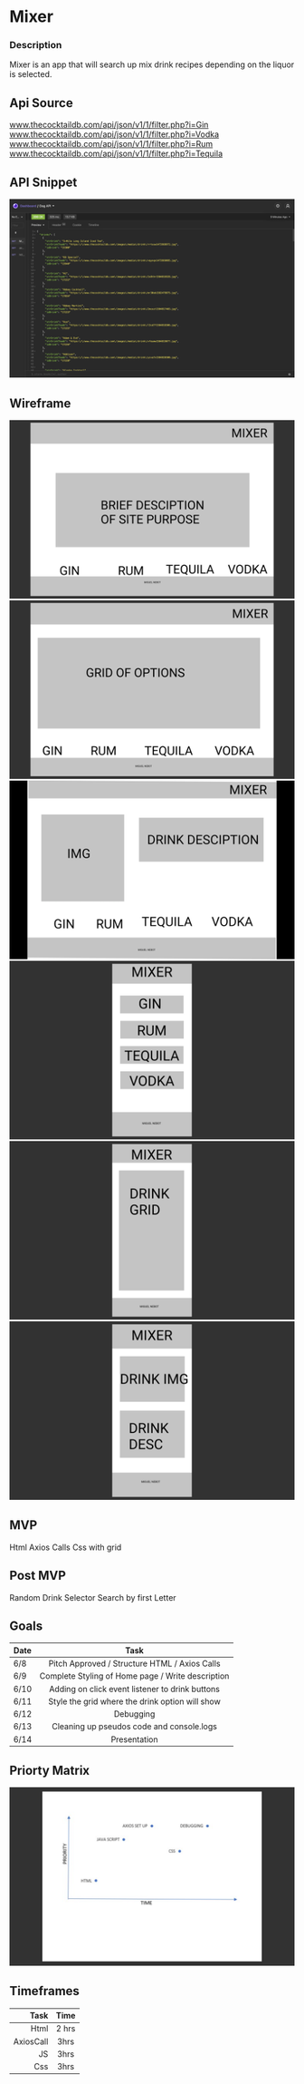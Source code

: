 #  Mixer

### Description
Mixer is an app that will search up mix drink recipes depending on the liquor is selected.

## Api Source 
www.thecocktaildb.com/api/json/v1/1/filter.php?i=Gin
www.thecocktaildb.com/api/json/v1/1/filter.php?i=Vodka
www.thecocktaildb.com/api/json/v1/1/filter.php?i=Rum
www.thecocktaildb.com/api/json/v1/1/filter.php?i=Tequila


## API Snippet 
![](api_snippet.png)

## Wireframe

!["Homepage"](wireframe1.png)
![](wireframe_grid.png)
![](wireframedrink.png)
![](moble_home.png)
![](mobile_grid.png)
![](mobile_drink.png)


## MVP
Html
Axios Calls
Css with grid

## Post MVP
Random Drink Selector
Search by first Letter

## Goals
| Date  | Task                                              |
|-------|:-------------------------------------------------:|
|6/8    | Pitch Approved / Structure HTML / Axios Calls     |
|6/9    | Complete Styling  of Home page / Write description|
|6/10   | Adding on click event listener to drink buttons   |
|6/11   |Style the grid where the drink option will show    |
|6/12   |Debugging                                          |
|6/13   |Cleaning up pseudos code and console.logs          |
|6/14   |Presentation                                       |

## Priorty Matrix
![](Matrix.png)

## Timeframes
|Task     | Time     |
|--------:|:--------:|
|Html     | 2 hrs    |
|AxiosCall| 3hrs     |
|JS       | 3hrs     |
|Css      | 3hrs     |